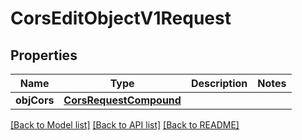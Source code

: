 # CorsEditObjectV1Request

## Properties
Name | Type | Description | Notes
------------ | ------------- | ------------- | -------------
**objCors** | [**CorsRequestCompound**](CorsRequestCompound.md) |  | 

[[Back to Model list]](../README.md#documentation-for-models) [[Back to API list]](../README.md#documentation-for-api-endpoints) [[Back to README]](../README.md)


